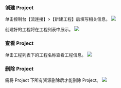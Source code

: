 ### 创建 Project
单击控制台【流连接】>【新建工程】后填写相关信息。
![](https://main.qcloudimg.com/raw/072e1af6b2d8c2c4fd396db1c7965bbc.png)

创建好的工程将在工程列表中展示。
![](https://main.qcloudimg.com/raw/47e83a96657f3e7940af45007bb11a79.png)
### 查看 Project
单击工程列表下的工程名称查看工程信息。
![](https://main.qcloudimg.com/raw/0c0f34b99c8f2ac2d13d97012b71a242.png)

###  删除 Project
需将 Project 下所有资源删除后才能删除 Project。
![](https://main.qcloudimg.com/raw/79f7a03c81e4352f1fca591c57e8282a.png)